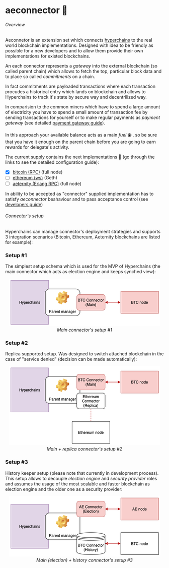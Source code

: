 # aeconnector 🔌
###### Overview

Aeconnetor is an extension set which connects [hyperchains](https://github.com/aeternity/hyperchains-whitepaper) to the real world blockchain implementations. 
Designed with idea to be friendly as possible for a new developers and to allow them provide their own implementations for existed blockchains. 

An each connector represents a *gateway* into the external blockchain (so called parent chain) which allows to fetch the top, particular block data and to place so called *commitments* on a chain.

In fact commitments are payloaded transactions where each transaction procudes a historical entry which lands on blockchain and allows to Hyperchains to track it's state by secure way and decentrilized way. 

In comparision to the common miners which have to spend a large amount of electricity you have to spend a small amount of transaction fee by sending transactions for yourself or to make regular payments as *payment gateway* (see detailed [payment gateway guide](https://github.com/aeternity/aeconnector/wiki/Payment-gateway)).

In this approach your available balance acts as a main *fuel* ⛽️ , so be sure that you have it enough on the parent chain before you are going to earn rewards for delegate's activity. 

The current supply contains the next implementations 🔌 (go through the links to see the detailed configuration guide):

- [x] [bitcoin (RPC)](https://github.com/aeternity/aeconnector/wiki/Bitcoin-connector) (full node)
- [ ] [ethereum (ws)](https://github.com/aeternity/aeconnector/wiki/Ethereum-connector) (Geth)
- [ ] [aeternity (Erlang RPC)](https://github.com/aeternity/aeconnector/wiki/Aeternity-connector) (full node)

In ability to be accepted as "connector" supplied implementation has to satisfy *aeconnector* beahaviour and to pass acceptance control (see [developers guide](https://github.com/aeternity/aeconnector/wiki/Developers-guide))

###### Connector's setup 

Hyperchains can manage connector's deployment strategies and supports 3 integration scenarios (Bitcoin, Ethereum, Aeternity blockchains are listed for example):

### Setup #1

The simplest setup schema which is used for the MVP of Hyperchains (the main connector which acts as election engine and keeps synched view):   

<p align="center">
  <img src="/doc/src/HyperchainsConnectorsMain.png">
  <br>
    <em>Main connector's setup #1 </em>
</p>

### Setup #2
 
Replica supported setup. Was designed to switch attached blockchain in the case of "service denied" (decision can be made automatically): 

<p align="center">
  <img src="/doc/src/HyperchainsConnectorsMainReplica.png">
  <br>
    <em>Main + replica connector's setup #2 </em>
</p>

### Setup #3

History keeper setup (please note that currently in development process). This setup allows to decouple *election engine* and *security provider* roles and assumes the usage of the most scalable and faster blockchain as election engine and the older one as a security provider:

<p align="center">
  <img src="/doc/src/HyperchainsConnectorsElectionHistory.png">
  <br>
    <em>Main (election) + history connector's setup #3 </em>
</p>






